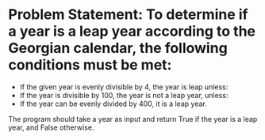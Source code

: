 # Problem Statement: To determine if a year is a leap year according to the Georgian calendar, the following conditions must be met:

- If the given year is evenly divisible by 4, the year is leap unless:
- If the year is divisible by 100, the year is not a leap year, unless:
- If the year can be evenly divided by 400, it is a leap year.

The program should take a year as input and return True if the year is a leap year, and False otherwise.
